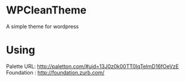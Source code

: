 # WPCleanTheme
A simple theme for wordpress
# Using 
Palette URL: http://paletton.com/#uid=13J0z0k00TT0IqTeImD16fOeVzE
Foundation : http://foundation.zurb.com/